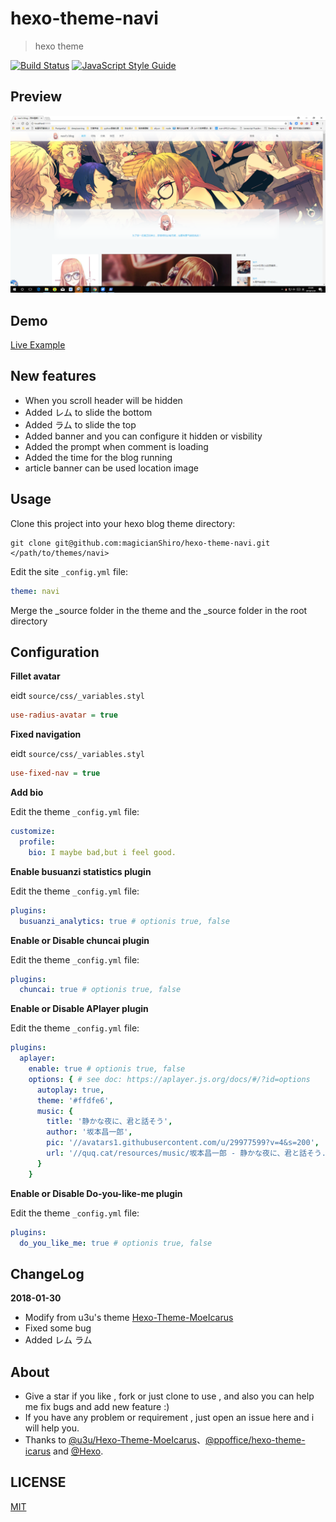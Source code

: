 # hexo-theme-navi

> hexo theme

[![Build Status](https://travis-ci.org/magicianShiro/hexo-theme-navi.svg?branch=master)](https://travis-ci.org/magicianShiro/hexo-theme-navi)
[![JavaScript Style Guide](https://img.shields.io/badge/code_style-standard-brightgreen.svg)](https://standardjs.com)

## Preview

![preview](https://raw.githubusercontent.com/magicianShiro/hexo-theme-navi/master/preview.png)

## Demo

[Live Example](http://movom.cc)

## New features
* When you scroll header will be hidden
* Added レム to slide the bottom
* Added ラム to slide the top
* Added banner and you can configure it hidden or visbility
* Added the prompt when comment is loading 
* Added the time for the blog running
* article banner can be used location image

## Usage

Clone this project into your hexo blog theme directory: 

``` shell
git clone git@github.com:magicianShiro/hexo-theme-navi.git </path/to/themes/navi>
```

Edit the site `_config.yml` file:

```yaml
theme: navi
```

Merge the _source folder in the theme and the _source folder in the root directory

## Configuration

**Fillet avatar**

eidt `source/css/_variables.styl`

```ini
use-radius-avatar = true
```

**Fixed navigation**

eidt `source/css/_variables.styl`

```ini
use-fixed-nav = true
```

**Add bio**

Edit the theme `_config.yml` file:

```yaml
customize:
  profile:
    bio: I maybe bad,but i feel good.
```

**Enable busuanzi statistics plugin**

Edit the theme `_config.yml` file:

``` yaml
plugins:
  busuanzi_analytics: true # optionis true, false
```

**Enable or Disable chuncai plugin**

Edit the theme `_config.yml` file:

``` yaml
plugins:
  chuncai: true # optionis true, false
```

**Enable or Disable APlayer plugin**

Edit the theme `_config.yml` file:

``` yaml
plugins:
  aplayer:
    enable: true # optionis true, false
    options: { # see doc: https://aplayer.js.org/docs/#/?id=options
      autoplay: true,
      theme: '#ffdfe6',
      music: {
        title: '静かな夜に、君と話そう',
        author: '坂本昌一郎',
        pic: '//avatars1.githubusercontent.com/u/29977599?v=4&s=200',
        url: '//quq.cat/resources/music/坂本昌一郎 - 静かな夜に、君と話そう.mp3'
      }
    }
```

**Enable or Disable Do-you-like-me plugin**

Edit the theme `_config.yml` file:

``` yaml
plugins:
  do_you_like_me: true # optionis true, false
```

## ChangeLog

**2018-01-30**
* Modify from u3u's theme [Hexo-Theme-MoeIcarus](https://github.com/MoeFE/Hexo-Theme-MoeIcarus)
* Fixed some bug
* Added レム ラム



## About

- Give a star if you like , fork or just clone to use , and also you can help me fix bugs and add new feature :)
- If you have any problem or requirement , just open an issue here and i will help you.
- Thanks to [@u3u](https://github.com/u3u)[/Hexo-Theme-MoeIcarus](https://github.com/MoeFE/Hexo-Theme-MoeIcarus)、[@ppoffice](https://github.com/ppoffice)[/hexo-theme-icarus](https://github.com/ppoffice/hexo-theme-icarus) and [@Hexo](https://hexo.io).

## LICENSE

[MIT](https://github.com/magicianShiro/hexo-theme-navi/blob/master/LICENSE)

